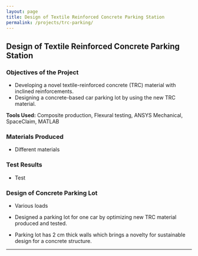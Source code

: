 ```yaml
---
layout: page
title: Design of Textile Reinforced Concrete Parking Station
permalink: /projects/trc-parking/
---
```


## Design of Textile Reinforced Concrete Parking Station

### Objectives of the Project

- Developing a novel textile-reinforced concrete (TRC) material with inclined reinforcements.
- Designing a concrete-based car parking lot by using the new TRC material.

**Tools Used:** Composite production, Flexural testing, ANSYS Mechanical, SpaceClaim, MATLAB

### Materials Produced

- Different materials

### Test Results

- Test

### Design of Concrete Parking Lot

- Various loads

- Designed a parking lot for one car by optimizing new TRC material produced and tested.
- Parking lot has 2 cm thick walls which brings a novelty for sustainable design for a concrete structure.

---
